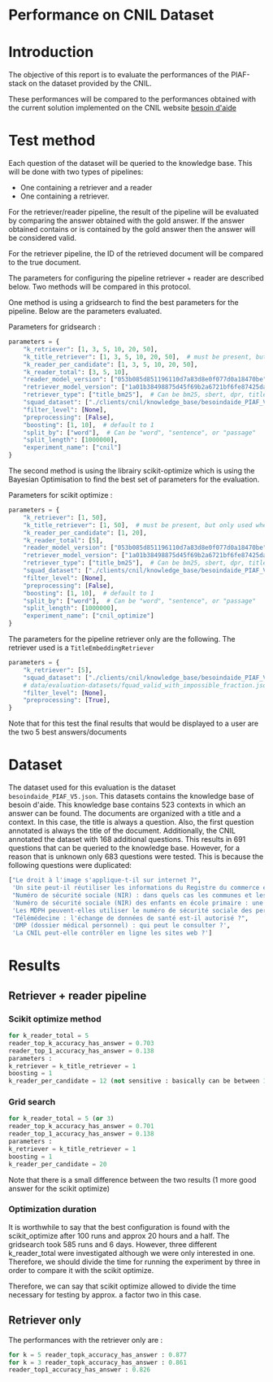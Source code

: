Performance on CNIL Dataset
===========

# Introduction
The objective of this report is to evaluate the performances of the PIAF-stack on the dataset provided by the CNIL.

These performances will be compared to the performances obtained with the current solution implemented on the CNIL
website [besoin d'aide](https://www.cnil.fr/fr/cnil-direct)


# Test method
Each question of the dataset will be queried to the knowledge base. This will be done with two types of pipelines:

- One containing a retriever and a reader
- One containing a retriever.

For the retriever/reader pipeline, the result of the pipeline will be evaluated by comparing the answer obtained with
the gold answer. If the answer obtained contains or is contained by the gold answer then the answer will be considered
valid.

For the retriever pipeline, the ID of the retrieved document will be compared to the true document.

The parameters for configuring the pipeline retriever + reader are described below. Two methods will be compared in this
protocol.

One method is using a gridsearch to find the best parameters for the pipeline. Below are the parameters evaluated.

Parameters for gridsearch :
```python
parameters = {
    "k_retriever": [1, 3, 5, 10, 20, 50],
    "k_title_retriever": [1, 3, 5, 10, 20, 50],  # must be present, but only used when retriever_type == title_bm25
    "k_reader_per_candidate": [1, 3, 5, 10, 20, 50],
    "k_reader_total": [3, 5, 10],
    "reader_model_version": ["053b085d851196110d7a83d8e0f077d0a18470be"],
    "retriever_model_version": ["1a01b38498875d45f69b2a6721bf6fe87425da39"],
    "retriever_type": ["title_bm25"],  # Can be bm25, sbert, dpr, title or title_bm25
    "squad_dataset": ["./clients/cnil/knowledge_base/besoindaide_PIAF_V5.json"],
    "filter_level": [None],
    "preprocessing": [False],
    "boosting": [1, 10],  # default to 1
    "split_by": ["word"],  # Can be "word", "sentence", or "passage"
    "split_length": [1000000],
    "experiment_name": ["cnil"]
}
```

The second method is using the librairy scikit-optimize which is using the Bayesian Optimisation to find the best set of
parameters for the evaluation.

Parameters for scikit optimize :
```python
parameters = {
    "k_retriever": [1, 50],
    "k_title_retriever": [1, 50],  # must be present, but only used when retriever_type == title_bm25
    "k_reader_per_candidate": [1, 20],
    "k_reader_total": [5],
    "reader_model_version": ["053b085d851196110d7a83d8e0f077d0a18470be"],
    "retriever_model_version": ["1a01b38498875d45f69b2a6721bf6fe87425da39"],
    "retriever_type": ["title_bm25"],  # Can be bm25, sbert, dpr, title or title_bm25
    "squad_dataset": ["./clients/cnil/knowledge_base/besoindaide_PIAF_V5.json"],
    "filter_level": [None],
    "preprocessing": [False],
    "boosting": [1, 10],  # default to 1
    "split_by": ["word"],  # Can be "word", "sentence", or "passage"
    "split_length": [1000000],
    "experiment_name": ["cnil_optimize"]
}
```

The parameters for the pipeline retriever only are the following. The retriever used is a `TitleEmbeddingRetriever`

```python
parameters = {
    "k_retriever": [5],
    "squad_dataset": ["./clients/cnil/knowledge_base/besoindaide_PIAF_V5.json"],
    # data/evaluation-datasets/fquad_valid_with_impossible_fraction.json data/evaluation-datasets/testing_squad_format.json
    "filter_level": [None],
    "preprocessing": [True],
}
```

Note that for this test the final results that would be displayed to a user are the two 5 best answers/documents

# Dataset
The dataset used for this evaluation is the dataset `besoindaide_PIAF_V5.json`. This datasets contains the knowledge
base of besoin d'aide. This knowledge base contains 523 contexts in which an answer can be found. The documents are
organized with a title and a context. In this case, the title is always a question. Also, the first question annotated
is always the title of the document. Additionally, the CNIL annotated the dataset with 168 additional questions. This
results in 691 questions that can be queried to the knowledge base.
However, for a reason that is unknown only 683 questions were tested. This is because the following questions were duplicated:
```python
["Le droit à l'image s'applique-t-il sur internet ?",
 'Un site peut-il réutiliser les informations du Registre du commerce et des sociétés ?',
 "Numéro de sécurité sociale (NIR) : dans quels cas les communes et les départements peuvent-ils l'utiliser ?",
 'Numéro de sécurité sociale (NIR) des enfants en école primaire : une mairie peut-elle le demander ?',
 'Les MDPH peuvent-elles utiliser le numéro de sécurité sociale des personnes qui déposent un dossier ?',
 "Télémédecine : l'échange de données de santé est-il autorisé ?",
 'DMP (dossier médical personnel) : qui peut le consulter ?',
 'La CNIL peut-elle contrôler en ligne les sites web ?']
```

# Results
## Retriever + reader pipeline
### Scikit optimize method
```python
for k_reader_total = 5
reader_top_k_accuracy_has_answer = 0.703 
reader_top_1_accuracy_has_answer = 0.138
parameters : 
k_retriever = k_title_retriever = 1
boosting = 1
k_reader_per_candidate = 12 (not sensitive : basically can be between 12 and 21) 
```

### Grid search
```python
for k_reader_total = 5 (or 3)
reader_top_k_accuracy_has_answer = 0.701
reader_top_1_accuracy_has_answer = 0.138
parameters : 
k_retriever = k_title_retriever = 1
boosting = 1
k_reader_per_candidate = 20 
```
Note that there is a small difference between the two results (1 more good answer for the scikit optimize)

### Optimization duration
It is worthwhile to say that the best configuration is found with the scikit_optimize after 100 runs and approx 20 hours
and a half. The gridsearch took 585 runs and 6 days. However, three different k_reader_total were investigated although
we were only interested in one. Therefore, we should divide the time for running the experiment by three in order to
compare it with the scikit optimize.

Therefore, we can say that scikit optimize allowed to divide the time necessary for testing by approx. a factor two in
this case.

## Retriever only
The performances with the retriever only are :
```python
for k = 5 reader_topk_accuracy_has_answer : 0.877
for k = 3 reader_topk_accuracy_has_answer : 0.861
reader_top1_accuracy_has_answer : 0.826
```

